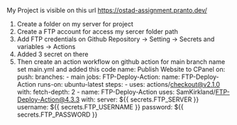 My Project is visible on this url
https://ostad-assignment.pranto.dev/

1.  Create a folder on my server for project
2.  Create a FTP account for access my sercer folder path
3.  Add FTP credentials on Github Repository -> Setting -> Secrets and variables -> Actions
4.  Added 3 secret on there
5.  Then create an action workflow on github action for main branch name set main.yml and added this code
    name: Publish Website to CPanel
    on:
    push:
    branches: - main
    jobs:
    FTP-Deploy-Action:
    name: FTP-Deploy-Action
    runs-on: ubuntu-latest
    steps: - uses: actions/checkout@v2.1.0
    with:
    fetch-depth: 2 - name: FTP-Deploy-Action
    uses: SamKirkland/FTP-Deploy-Action@4.3.3
    with:
    server: ${{ secrets.FTP_SERVER }}
    username: ${{ secrets.FTP_USERNAME }}
    password: ${{ secrets.FTP_PASSWORD }}

